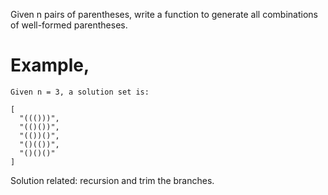 Given n pairs of parentheses, write a function to generate all combinations of well-formed parentheses.

# Example, 
```
Given n = 3, a solution set is:

[
  "((()))",
  "(()())",
  "(())()",
  "()(())",
  "()()()"
]
```
Solution related:  recursion and trim the branches.